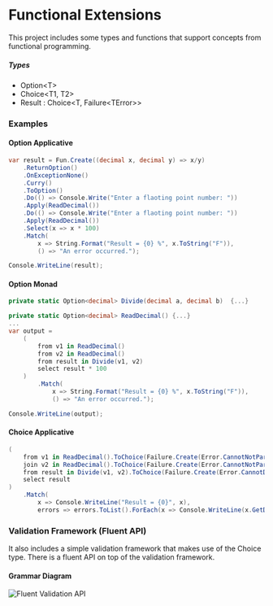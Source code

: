 Functional Extensions
====================

This project includes some types and functions that support concepts from functional programming.

##### Types
* Option&lt;T&gt;
* Choice&lt;T1, T2&gt;
* Result : Choice&lt;T, Failure&lt;TError&gt;&gt;

### Examples
#### Option Applicative
```c#
var result = Fun.Create((decimal x, decimal y) => x/y)
    .ReturnOption()
    .OnExceptionNone()
    .Curry()
    .ToOption()
    .Do(() => Console.Write("Enter a flaoting point number: "))
    .Apply(ReadDecimal())
    .Do(() => Console.Write("Enter a flaoting point number: "))
    .Apply(ReadDecimal())
    .Select(x => x * 100)
    .Match(
        x => String.Format("Result = {0} %", x.ToString("F")),
        () => "An error occurred.");

Console.WriteLine(result);
```
#### Option Monad
```c#
private static Option<decimal> Divide(decimal a, decimal b)  {...}

private static Option<decimal> ReadDecimal() {...}
...
var output =
    (
        from v1 in ReadDecimal()
        from v2 in ReadDecimal()
        from result in Divide(v1, v2)
        select result * 100
    )
        .Match(
            x => String.Format("Result = {0} %", x.ToString("F")),
            () => "An error occurred.");

Console.WriteLine(output);
```
#### Choice Applicative
```c#
(
    from v1 in ReadDecimal().ToChoice(Failure.Create(Error.CannotNotParse1StInput))
    join v2 in ReadDecimal().ToChoice(Failure.Create(Error.CannotNotParse2NdInput)) on 1 equals 1
    from result in Divide(v1, v2).ToChoice(Failure.Create(Error.CannotDivideByZero))
    select result
)
    .Match(
        x => Console.WriteLine("Result = {0}", x),
        errors => errors.ToList().ForEach(x => Console.WriteLine(x.GetDisplayName())));
```

### Validation Framework (Fluent API)

It also includes a simple validation framework that makes use of the Choice type.
There is a fluent API on top of the validation framework.

#### Grammar Diagram

![Fluent Validation API](https://raw.githubusercontent.com/webrunners/FunctionalExtensions/develop/FunctionalExtensions/SolutionItems/FluentGrammar/Validate.png "Fluent Validation API")
